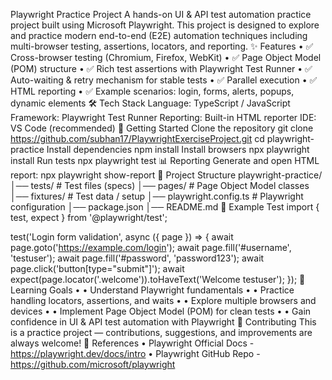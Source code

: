 Playwright Practice Project
A hands-on UI & API test automation practice project built using Microsoft Playwright. This project is designed to explore and practice modern end-to-end (E2E) automation techniques including multi-browser testing, assertions, locators, and reporting.
✨ Features
•	✅ Cross-browser testing (Chromium, Firefox, WebKit)
•	✅ Page Object Model (POM) structure
•	✅ Rich test assertions with Playwright Test Runner
•	✅ Auto-waiting & retry mechanism for stable tests
•	✅ Parallel execution
•	✅ HTML reporting
•	✅ Example scenarios: login, forms, alerts, popups, dynamic elements
🛠️ Tech Stack
Language: TypeScript / JavaScript
Framework: Playwright Test Runner
Reporting: Built-in HTML reporter
IDE: VS Code (recommended)
🚀 Getting Started
Clone the repository
git clone https://github.com/subhan17/PlaywrightExerciseProject.git
cd playwright-practice
Install dependencies
npm install
Install browsers
npx playwright install
Run tests
npx playwright test
📊 Reporting
Generate and open HTML report:
npx playwright show-report
📂 Project Structure
playwright-practice/
│── tests/              # Test files (specs)
│── pages/              # Page Object Model classes
│── fixtures/           # Test data / setup
│── playwright.config.ts # Playwright configuration
│── package.json
│── README.md
🧪 Example Test
import { test, expect } from '@playwright/test';

test('Login form validation', async ({ page }) => {
  await page.goto('https://example.com/login');
  await page.fill('#username', 'testuser');
  await page.fill('#password', 'password123');
  await page.click('button[type="submit"]');
  await expect(page.locator('.welcome')).toHaveText('Welcome testuser');
});
🎯 Learning Goals
•	• Understand Playwright fundamentals
•	• Practice handling locators, assertions, and waits
•	• Explore multiple browsers and devices
•	• Implement Page Object Model (POM) for clean tests
•	• Gain confidence in UI & API test automation with Playwright
🙌 Contributing
This is a practice project — contributions, suggestions, and improvements are always welcome!
📖 References
•	Playwright Official Docs - https://playwright.dev/docs/intro
•	Playwright GitHub Repo - https://github.com/microsoft/playwright
